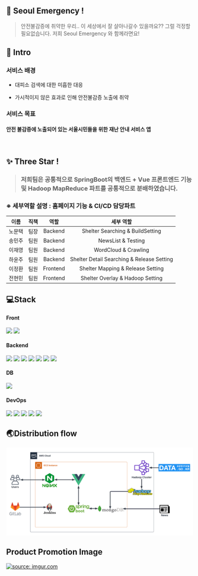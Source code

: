 ## 🚨 Seoul Emergency ! 
> 안전불감증에 취약한 우리.. 이 세상에서 잘 살아나갈수 있을까요?? 그럴 걱정할 필요없습니다. 저희 Seoul Emergency 와 함께라면요! 

## 📌 Intro

### 서비스 배경

- 대피소 검색에 대한 미흡한 대응

- 가시적이지 않은 효과로 인해 안전불감증 노출에 취약

### 서비스 목표

 #### 안전 불감증에 노출되어 있는 서울시민들을 위한 재난 안내 서비스 앱 


<br>

## ✨ Three Star !

> ### 저희팀은 공통적으로 SpringBoot의 백엔드 + Vue 프론트엔드 기능 및 Hadoop MapReduce 파트를 공통적으로 분배하였습니다.

###  ※ 세부역할 설명 : 홈페이지 기능 & CI/CD 담당파트 

|  이름  | 직책 |   역할   |               세부 역할                |
| :----: | :--: | :------: | :------------------------------------: |
| 노문택 | 팀장 | Backend  |       Shelter Searching & BuildSetting        |
| 송민주 | 팀원 | Backend  |       NewsList & Testing        |
| 이재영 | 팀원 | Backend  | WordCloud & Crawling |
| 하윤주 | 팀원 | Backend  |       Shelter Detail Searching & Release Setting        |
| 이정환 | 팀원 | Frontend | Shelter Mapping & Release Setting |
| 전현민 | 팀원 | Frontend | Shelter Overlay & Hadoop Setting |

## 💻Stack

#### Front

<img src="https://img.shields.io/badge/vue.js-4FC08D?style=for-the-badge&logo=vue.js&logoColor=white" height="20px">
<img src="https://img.shields.io/badge/-Axios-007396?style=flat-square"/>


#### Backend
<img src="https://img.shields.io/badge/-JAVA-007396?style=flat-square&logo=java&logoColor=white">
<img src="https://img.shields.io/badge/-Spring Boot-6DB33F?style=flat-square&logo=SpringBoot&logoColor=white"/> 
<img src="https://img.shields.io/badge/-Spring%20AOP-6DB33F?style=flat-square&logo=Spring&logoColor=white"/>
<img src="https://img.shields.io/badge/-JUnit5-007396?style=flat-square&logo=java&logoColor=white"/>
<img src="https://img.shields.io/badge/-Mockito-007396?style=flat-square&logo=java&logoColor=white"/>
<img src="https://img.shields.io/badge/-Swagger-85EA2D?style=flat-square&logo=Swagger&logoColor=black"/>
<img src="https://img.shields.io/badge/-Gradle-02303A?style=flat-square&logo=Gradle"/>

#### DB
<img src="https://img.shields.io/badge/-mongoDB-6DB33F?style=flat-square&logo=mongoDB&logoColor=white">

#### DevOps
<img src="https://img.shields.io/badge/-Amazon AWS-232F3E?style=flat-square&logo=AmazonAWS&logoColor=white"/>
<img src="https://img.shields.io/badge/-Docker-2496ED?style=flat-square&logo=Docker&logoColor=white"/>
<img src="https://img.shields.io/badge/-Ngnix-181717?style=flat-square"/>
<img src="https://img.shields.io/badge/-Jenkins-D24939?style=flat-square&logo=jenkins&logoColor=black"/>
<img src="https://img.shields.io/badge/-Jira-0052CC?style=flat-square&logo=jira&logoColor=black"/>



## 🌏Distribution flow
![Architecture](img/Architecture.PNG)

## Product Promotion Image
<a href="https://imgur.com/CJjaWQ6"><img src="https://i.imgur.com/CJjaWQ6.png" title="source: imgur.com" /></a>
